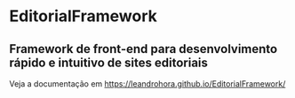 
# EditorialFramework
## Framework de front-end para desenvolvimento rápido e intuitivo de sites editoriais
Veja a documentação em https://leandrohora.github.io/EditorialFramework/
